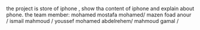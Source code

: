 the project is store of iphone , show tha content of iphone and explain about phone.
the team member:
mohamed mostafa mohamed/
mazen foad anour /
ismail mahmoud /
youssef mohamed abdelrehem/
mahmoud gamal /
